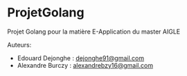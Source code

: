 ProjetGolang
============

Projet Golang pour la matière E-Application du master AIGLE  

Auteurs:  
* Edouard Dejonghe : dejonghe91@gmail.com
* Alexandre Burczy : alexandrebzy16@gmail.com